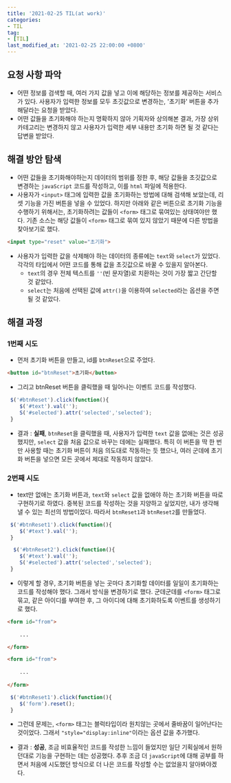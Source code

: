 ```yaml
---
title: '2021-02-25 TIL(at work)'
categories:
- TIL
tag:
- [TIL]
last_modified_at: '2021-02-25 22:00:00 +0800'
---
```


## 요청 사항 파악
- 어떤 정보를 검색할 때, 여러 가지 값을 넣고 이에 해당하는 정보를 제공하는 서비스가 있다. 사용자가 입력한 정보를 모두 초깃값으로 변경하는, '초기화' 버튼을 추가해달라는 요청을 받았다.
- 어떤 값들을 초기화해야 하는지 명확하지 않아 기획자와 상의해본 결과, 가장 상위 카테고리는 변경하지 않고 사용자가 입력한 세부 내용만 초기화 하면 될 것 같다는 답변을 받았다.

## 해결 방안 탐색
- 어떤 값들을 초기화해야하는지 데이터의 범위를 정한 후, 해당 값들을 초깃값으로 변경하는 `javaScript` 코드를 작성하고, 이를 `html` 파일에 적용한다.
- 사용자가 `<input>` 태그에 입력한 값을 초기화하는 방법에 대해 검색해 보았는데, 리셋 기능을 가진 버튼을 넣을 수 있었다. 하지만 아래와 같은 버튼으로 초기화 기능을 수행하기 위해서는, 초기화하려는 값들이 `<form>` 태그로 묶여있는 상태여야만 했다. 기존 소스는 해당 값들이 `<form>` 태그로 묶여 있지 않았기 때문에 다른 방법을 찾아보기로 했다.

```html
<input type="reset" value="초기화">
```

- 사용자가 입력한 값을 삭제해야 하는 데이터의 종류에는 `text`와 `select`가 있었다. 각각의 타입에서 어떤 코드를 통해 값을 초깃값으로 바꿀 수 있을지 알아본다.
  - `text`의 경우 전체 텍스트를 `''`(빈 문자열)로 치환하는 것이 가장 짧고 간단할 것 같았다.
  - `select`는 처음에 선택된 값에 `attr()`을 이용하여 `selected`라는 옵션을 주면 될 것 같았다.
  
## 해결 과정
### 1번째 시도
- 먼저 초기화 버튼을 만들고, id를 `btnReset`으로 주었다.

```html
<button id="btnReset">초기화</button>
```
- 그리고 btnReset 버튼을 클릭했을 때 일어나는 이벤트 코드를 작성했다.

```javascript
 $('#btnReset').click(function(){
    $('#text').val('');
    S('#selected').attr('selected','selected');
 }
```

- 결과 : **실패**, `btnReset`을 클릭했을 때, 사용자가 입력한 `text` 값을 없애는 것은 성공했지만, `select` 값을 처음 값으로 바꾸는 데에는 실패했다. 특히 이 버튼을 딱 한 번만 사용할 때는 초기화 버튼이 처음 의도대로 작동하는 듯 했으나, 여러 군데에 초기화 버튼을 넣으면 모든 곳에서 제대로 작동하지 않았다.

### 2번째 시도
- text만 없애는 초기화 버튼과, `text`와 `select` 값을 없애야 하는 초기화 버튼을 따로 구현하기로 하였다. 중복된 코드를 작성하는 것을 지양하고 싶었지만, 내가 생각해낼 수 있는 최선의 방법이었다. 따라서 `btnReset1`과 `btnReset2`를 만들었다. 
  
```javascript
 $('#btnReset1').click(function(){
    $('#text').val('');
 }

  $('#btnReset2').click(function(){
    $('#text').val('');
    S('#selected').attr('selected','selected');
 }
```

- 이렇게 할 경우, 초기화 버튼을 넣는 곳마다 초기화할 데이터를 일일이 초기화하는 코드를 작성해야 했다. 그래서 방식을 변경하기로 했다. 군데군데를 `<form>` 태그로 묶고, 같은 아이디를 부여한 후, 그 아이디에 대해 초기화하도록 이벤트를 생성하기로 했다. 

```html
<form id="from">
    
    ...

</form>

<form id="from">
    
    ...
    
</form>
```

```javascript
 $('#btnReset1').click(function(){
    $('form').reset();
 }
```
- 그런데 문제는, `<form>` 태그는 블럭타입이라 원치않는 곳에서 줄바꿈이 일어난다는 것이었다. 그래서 `"style="display:inline"`이라는 옵션 값을 추가했다.

- 결과 : **성공**, 조금 비효율적인 코드를 작성한 느낌이 들었지만 일단 기획실에서 원하던대로 기능을 구현하는 데는 성공했다. 추후 조금 더 `javaScript`에 대해 공부를 하면서 처음에 시도했던 방식으로 더 나은 코드를 작성할 수는 없었을지 알아봐야겠다.